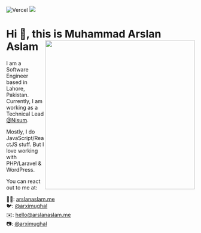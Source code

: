 ![Vercel](https://vercelbadge.vercel.app/api/arximughal/arximughal) ![](https://komarev.com/ghpvc/?username=arximughal)
<!--
**arximughal/arximughal** is a ✨ _special_ ✨ repository because its `README.md` (this file) appears on your GitHub profile.

Here are some ideas to get you started:

- 🔭 I’m currently working on ...
- 🌱 I’m currently learning ...
- 👯 I’m looking to collaborate on ...
- 🤔 I’m looking for help with ...
- 💬 Ask me about ...
- 📫 How to reach me: ...
- 😄 Pronouns: ...
- ⚡ Fun fact: ...
-->

# Hi 👋, this is Muhammad Arslan Aslam <img src="https://arslanaslam.me/_next/image?url=%2Fstatic%2Fimages%2Fdark-bg-light-text.png&w=384&q=75" align="right" width="400" />

I am a Software Engineer based in Lahore, Pakistan. Currently, I am working as a Technical Lead [@Nisum](https://nisum.com).

Mostly, I do JavaScript/ReactJS stuff. But I love working with PHP/Laravel & WordPress.

You can react out to me at:

🧑‍💻: [arslanaslam.me](https://arslanaslam.me) <br />
🐦: [@arximughal](https://twitter.com/arximughal) <br />
✉️: [hello@arslanaslam.me](mailto:hello@arslanaslam.me) <br />
📷: [@arximughal](https://instagram.com/arximughal) <br />
